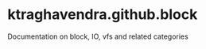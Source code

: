 ktraghavendra.github.block
==========================

Documentation on block, IO, vfs and related categories
